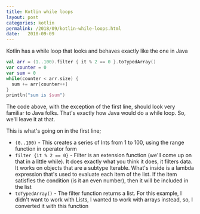 ```yaml
---
title: Kotlin while loops
layout: post
categories: kotlin
permalink: /2018/09/kotlin-while-loops.html
date:   2018-09-09 
---
```


Kotlin has a while loop that looks and behaves exactly like the one in Java

```kotlin
val arr = (1..100).filter { it % 2 == 0 }.toTypedArray()
var counter = 0
var sum = 0
while(counter < arr.size) {
  sum += arr[counter++]
}
println("sum is $sum")
```

The code above, with the exception of the first line, should look very familiar to Java folks. That's exactly how Java would do a while loop. So, we'll leave it at that.

This is what's going on in the first line;

* `(0..100)` - This creates a series of Ints from 1 to 100, using the range function in operator form
* `filter {it % 2 == 0}` - Filter is an extension function (we'll come up on that in a little while). It does exactly what you think it does, it filters data. It works on objects that are a subtype Iterable. What's inside is a lambda expression that's used to evaluate each item of the list. If the item satisfies the condition (is it an even number), then it will be included in the list
* `toTypedArray()` - The filter function returns a list. For this example, I didn't want to work with Lists, I wanted to work with arrays instead, so, I converted it with this function
 